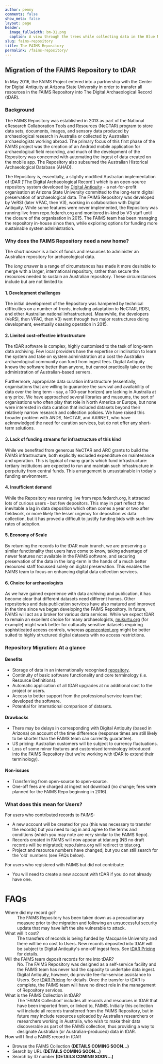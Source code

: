 ```yaml
---
author: penny
comments: false
show_meta: false
layout: page
header:
  image_fullwidth: bm-31.png
  caption: A view through the trees while collecting data in the Blue Mountains. CC-BY 2014 FAIMS Project.
slug: faims-repository
title: The FAIMS Repository
permalink: /faims-repository/
---
```


<h2>Migration of the FAIMS Repository to tDAR</h2>
<p>In May 2016, the FAIMS Project entered into a partnership with the Center for Digital Antiquity at Arizona State University in order to transfer all resources in the FAIMS Repository into The Digital Archaeological Record (tDAR). </p>
<h3>Background</h3>
<p>The FAIMS Repository was established in 2013 as part of the National eResearch Collaboration Tools and Resources (NeCTAR) program to store data sets, documents, images, and sensory data produced by archaeological research in Australia or collected by Australian archaeologists working abroad. The primary focus of this first phase of the FAIMS project was the creation of an Android mobile application for archaeological field recording, and much of the development of the Repository was concerned with automating the ingest of data created on the mobile app. The Repository also subsumed the Australian Historical Archaeological Database (AHAD).</p>
<p>The Repository is, essentially, a slightly modified Australian implementation of tDAR ('The Digital Archaeological Record') which is an open-source repository system developed by <a href="http://www.tdar.org/about/">Digital Antiquity</a> - a not-for-profit organisation at Arizona State University committed to the long-term digital preservation of archaeological data. The FAIMS Repository was developed by VeRSI (later VPAC, then V3), working in collaboration with Digital Antiquity.  While some features were never implemented, the Repository was running live from repo.fedarch.org and monitored in-kind by V3 staff until the closure of the organisation in 2015. The FAIMS team has been managing the repository in-house since then, while exploring options for funding more sustainable system administration. </p>
<h3>Why does the FAIMS Repository need a new home?</h3>
<p>The <i>short answer</i> is a lack of funds and resources to administer an Australian repository for archaeological data. </p>
<p>The <i>long answer</i> is a range of circumstances has made it more desirable to merge with a larger, international repository, rather than secure the resources needed to sustain an Australian repository. These circumstances include but are not limited to:</p>
<h4>1. Development challenges</h4>
<p>The initial development of the Repository was hampered by technical difficulties on a number of fronts, including adaptation to NeCTAR, RDSI, and other Australian national infrastructure). Meanwhile, the developers (VeRSI, then VPAC, then V3) went through two major restructures doing development, eventually ceasing operation in 2015. </p>
<h4>2. Limited cost-effective infrastructure </h4>
<p>The tDAR software is complex, highly customised to the task of long-term data archiving. Few local providers have the expertise or inclination to learn the system and take on system administration at a cost the Australian archaeological community can fund from ingest fees.  Digital Antiquity knows the software better than anyone, but cannot practically take on the administration of Australian-based servers. </p>
<p>Furthermore, appropriate data curation infrastructure (essentially, organisations that are willing to guarantee the survival and availability of data over the long term - say, a 100-year horizon) are lacking in Australia at any price. We have approached several libraries and museums, the sort of organisations who often play that role in North America or Europe, but none were interested in data curation that included datasets beyond their relatively narrow research and collection policies. We have raised this broader problem with ANDS, NeCTAR, and AARNET, who have acknowledged the need for curation services, but do not offer any short-term solutions.</p>
<h4>3. Lack of funding streams for infrastructure of this kind</h4>
<p>While we benefited from generous NeCTAR and ARC grants to build the FAIMS infrastructure, both explicitly excluded expenditure on maintenance and operation. This is typical of many grants which fund infrastructure: tertiary institutions are expected to run and maintain such infrastructure in perpetuity from central funds. This arrangement is unsustainable in today's funding environment. </p>
<h4>4. Insufficient demand</h4>
<p>While the Repository was running live from repo.fedarch.org, it attracted lots of curious users - but few depositors.  This may in part reflect the inevitable a lag in data deposition which often comes a year or two after fieldwork, or more likely the lesser urgency for deposition vs data collection, but it has proved a difficult to justify funding bids with such low rates of adoption.</p>
<h4>5. Economy of Scale</h4>
<p>By returning the records to the tDAR main branch, we are preserving a similar functionality that users have come to know, taking advantage of newer features not available in the FAIMS software, and securing preservation of the data in the long-term in the hands of a much better resourced staff focussed solely on digital preservation. This enables the FAIMS team to focus on enhancing digital data collection services.</p>
<h4>6. Choice for archaeologists</h4>
<p>As we have gained experience with data archiving and publication, it has become clear that different datasets need different homes.  Other repositories and data publication services have also matured and improved in the time since we began developing the FAIMS Repository.  In future, FAIMS will act as a broker for various data services. While we expect tDAR to remain an excellent choice for many archaeologists, <a href="http://mukurtu.org">mukurtu.org</a> (for example) might work better for culturally sensitive datasets requiring sophisticated access controls, whereas <a href="http://opencontext.org">opencontext.org</a> might be better suited to highly structured digital datasets with no access restrictions.  </p>

<h3>Repository Migration: At a glance </h3>
<h4>Benefits</h4>
<ul><li>Storage of data in an internationally recognised <a href="http://www.tdar.org/why-tdar/preservation/">repository</a>. </li>
<li>Continuity of basic software functionality and core terminology (i.e. Resource Definitions).</li>
<li>Automatic application of all tDAR upgrades at no additional cost to the project or users.</li>
<li>Access to better support from the professional service team that developed the software.</li>
<li>Potential for international comparison of datasets.</li></ul>
<h4>Drawbacks</h4>
<ul><li>There may be delays in corresponding with Digital Antiquity (based in Arizona) on account of the time difference (response times are still likely to be shorter than the FAIMS team can currently guarantee).</li>
<li>US pricing: Australian customers will be subject to currency fluctuations.</li>
<li>Loss of some minor features and customised terminology introduced into the FAIMS Repository (but we're working with tDAR to extend their terminology).</li></ul>
<h4>Non-issues</h4>
<ul><li>Transferring from open-source to open-source.</li>
<li>One-off fees are charged at ingest not download (no change; fees were planned for the FAIMS Repo beginning in 2016).</li></ul>
<h3>What does this mean for Users?</h3>
<p>For users who contributed records to FAIMS:</p>
<ul><li>A new account will be created for you (this was necessary to transfer the records) but you need to log in and agree to the terms and conditions (which you may note are very similar to the FAIMS Repo).</li>
<li>Records created in FAIMS will now appear at tdar.org (NB no draft records will be migrated); repo.faims.org will redirect to tdar.org.</li>
<li>Project and resource numbers have changed, but you can still search for the 'old' numbers (see FAQs below).</li></ul>
<p>For users who registered with FAIMS but did not contribute:</p>
<ul><li>You will need to create a new account with tDAR if you do not already have one.</li></ul>
<h1>FAQs</h1>
<dl>
<dt>Where did my record go?</dt>
<dd>The FAIMS Repository has been taken down as a precautionary measure prior to the migration and following an unsuccessful security update that may have left the site vulnerable to attack.</dd>
<dt>What will it cost?</dt>
<dd>The transfers of records is being funded by Macquarie University and there will be no cost to Users. New records deposited into tDAR will be subject to Digital Antiquity's one-off ingest fees. See <a href="https://core.tdar.org/cart/add">tDAR Pricing</a> for details. </dd>

<dt>Will the FAIMS team deposit records for me into tDAR?</dt>
<dd>No. The FAIMS Repository was designed as a self-service facility and the FAIMS team has never had the capacity to undertake data ingest. Digital Antiquity, however, do provide fee-for-service assistance to Users. See <a href="https://core.tdar.org/cart/add">tDAR Pricing</a> for details. Once the transfer to tDAR is complete, the FAIMS team will have no direct role in the management of Repository services. </dd>

<dt>What is the FAIMS Collection in tDAR?</dt>
<dd>The 'FAIMS Collection' includes all records and resources in tDAR that have been imported from, or linked to, FAIMS. Initially this collection will include all records transferred from the FAIMS Repository, but in future may include resources uploaded by Australian researchers or researchers working in Australia, who wish to make their data discoverable as part of the FAIMS collection, thus providing a way to designate Australian (or Australian-produced) data in tDAR. </dd>

<dt>How will I find a FAIMS record in tDAR</dt>
<ul>
<li>Browse the FAIMS Collection <b>(DETAILS COMING SOON...)</b></li>
<li>Search by URL <b>(DETAILS COMING SOON...)</b></li>
<li>Search by ID number <b>(DETAILS COMING SOON...)</b></li>
</ul>
</div>
</div>